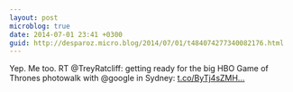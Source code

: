 ```yaml
---
layout: post
microblog: true
date: 2014-07-01 23:41 +0300
guid: http://desparoz.micro.blog/2014/07/01/t484074277340082176.html
---
```

Yep. Me too. RT @TreyRatcliff: getting ready for the big HBO Game of Thrones photowalk with @google in Sydney: [t.co/ByTj4sZMH...](https://t.co/ByTj4sZMHk)
